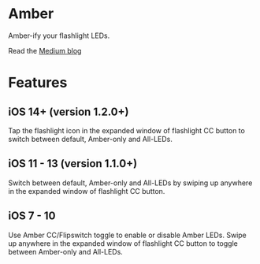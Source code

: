 # Amber

Amber-ify your flashlight LEDs.

Read the [Medium blog](https://medium.com/@thatchaponunprasert/demystifying-iphones-amber-flashlight-519352db10bd)

# Features

## iOS 14+ (version 1.2.0+)

Tap the flashlight icon in the expanded window of flashlight CC button to switch between default, Amber-only and All-LEDs.

## iOS 11 - 13 (version 1.1.0+)

Switch between default, Amber-only and All-LEDs by swiping up anywhere in the expanded window of flashlight CC button.

## iOS 7 - 10

Use Amber CC/Flipswitch toggle to enable or disable Amber LEDs. Swipe up anywhere in the expanded window of flashlight CC button to toggle between Amber-only and All-LEDs.
